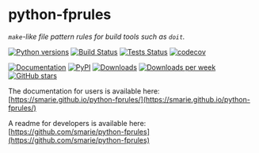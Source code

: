 # python-fprules

*`make`-like file pattern rules for build tools such as `doit`.*

[![Python versions](https://img.shields.io/pypi/pyversions/fprules.svg)](https://pypi.python.org/pypi/fprules/) [![Build Status](https://travis-ci.org/smarie/python-fprules.svg?branch=master)](https://travis-ci.org/smarie/python-fprules) [![Tests Status](https://smarie.github.io/python-fprules/junit/junit-badge.svg?dummy=8484744)](https://smarie.github.io/python-fprules/junit/report.html) [![codecov](https://codecov.io/gh/smarie/python-fprules/branch/master/graph/badge.svg)](https://codecov.io/gh/smarie/python-fprules)

[![Documentation](https://img.shields.io/badge/doc-latest-blue.svg)](https://smarie.github.io/python-fprules/) [![PyPI](https://img.shields.io/pypi/v/fprules.svg)](https://pypi.python.org/pypi/fprules/) [![Downloads](https://pepy.tech/badge/fprules)](https://pepy.tech/project/fprules) [![Downloads per week](https://pepy.tech/badge/fprules/week)](https://pepy.tech/project/fprules) [![GitHub stars](https://img.shields.io/github/stars/smarie/python-fprules.svg)](https://github.com/smarie/python-fprules/stargazers)

The documentation for users is available here: [https://smarie.github.io/python-fprules/](https://smarie.github.io/python-fprules/)

A readme for developers is available here: [https://github.com/smarie/python-fprules](https://github.com/smarie/python-fprules)
